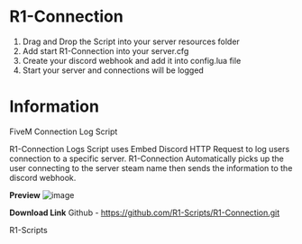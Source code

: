 # R1-Connection

1. Drag and Drop the Script into your server resources folder
2. Add start R1-Connection into your server.cfg
3. Create your discord webhook and add it into config.lua file
4. Start your server and connections will be logged

# Information

FiveM Connection Log Script

R1-Connection Logs Script uses Embed Discord HTTP Request to log users
connection to a specific server. R1-Connection Automatically picks up the user
connecting to the server steam name then sends the information to the discord webhook.

**Preview**
![image](https://user-images.githubusercontent.com/80359371/110536400-53801300-8119-11eb-87fe-2e8709036af6.png)

**Download Link**
Github - https://github.com/R1-Scripts/R1-Connection.git

R1-Scripts
